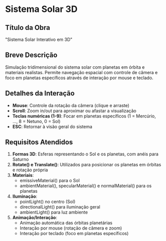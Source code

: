 # Sistema Solar 3D

## Título da Obra
"Sistema Solar Interativo em 3D"

## Breve Descrição
Simulação tridimensional do sistema solar com planetas em órbita e materiais realistas. Permite navegação espacial com controle de câmera e foco em planetas específicos através de interação por mouse e teclado.

## Detalhes da Interação
- **Mouse**: Controle da rotação da câmera (clique e arraste)
- **Scroll**: Zoom in/out para aproximar ou afastar a visualização
- **Teclas numéricas (1-9)**: Focar em planetas específicos (1 = Mercúrio, ..., 8 = Netuno, 0 = Sol)
- **ESC**: Retornar à visão geral do sistema

## Requisitos Atendidos
1. **Formas 3D**: Esferas representando o Sol e os planetas, com anéis para Saturno
2. **Rotate() e Translate()**: Utilizados para posicionar os planetas em órbitas e rotação própria
3. **Materiais**: 
   - emissiveMaterial() para o Sol
   - ambientMaterial(), specularMaterial() e normalMaterial() para os planetas
4. **Iluminação**: 
   - pointLight() no centro (Sol)
   - directionalLight() para iluminação geral
   - ambientLight() para luz ambiente
5. **Animação/Interação**: 
   - Animação automática das órbitas planetárias
   - Interação por mouse (rotação de câmera e zoom)
   - Interação por teclado (foco em planetas específicos)
